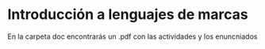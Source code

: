 # Introducción a lenguajes de marcas

En la carpeta doc encontrarás un .pdf con las actividades y los enuncniados
